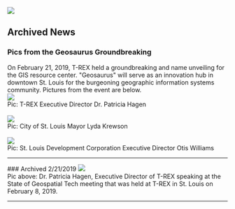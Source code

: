 <img src="https://cherylhughey.github.io/img/usgs-bar.jpg"><br>

## Archived News

### Pics from the Geosaurus Groundbreaking

On February 21, 2019, T-REX held a groundbreaking and name unveiling for the GIS resource center. "Geosaurus" will serve as an innovation hub in downtown St. Louis for the burgeoning geographic information systems community. Pictures from the event are below.
<br>
<img src="https://cherylhughey.github.io/img/geosaurus2b.jpg"><br>
Pic: T-REX Executive Director Dr. Patricia Hagen<br>
<br>
<img src="https://cherylhughey.github.io/img/geosaurus3b.jpg"><br>
Pic: City of St. Louis Mayor Lyda Krewson<br>
<br>
<img src="https://cherylhughey.github.io/img/geosaurus1b.jpg"><br>
Pic: St. Louis Development Corporation Executive Director Otis Williams
<br>
<hr>
### Archived 2/21/2019

<img src="https://cherylhughey.github.io/img/hagen.jpg">
<br>
Pic above: Dr. Patricia Hagen, Executive Director of T-REX speaking at the State of Geospatial Tech meeting that was held at T-REX in St. Louis on February 8, 2019.
<hr>
 
